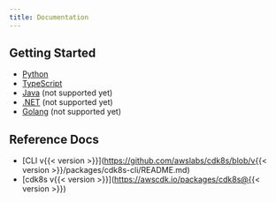 ```yaml
---
title: Documentation
---
```


## Getting Started

  * [Python](/getting-started/python)
  * [TypeScript](/getting-started/typescript)
  * [Java](https://github.com/awslabs/cdk8s/issues/117) (not supported yet)
  * [.NET](https://github.com/awslabs/cdk8s/issues/118) (not supported yet)
  * [Golang](https://github.com/awslabs/cdk8s/issues/119) (not supported yet)

## Reference Docs

  * [CLI v{{< version >}}](https://github.com/awslabs/cdk8s/blob/v{{< version >}}/packages/cdk8s-cli/README.md)
  * [cdk8s v{{< version >}}](https://awscdk.io/packages/cdk8s@{{< version >}})
